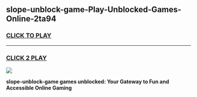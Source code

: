 
## slope-unblock-game-Play-Unblocked-Games-Online-2ta94
<h3>
<a href="https://premium76.site?title=slope-unblock-game&ref=25A">CLICK TO PLAY</a></h3>
<hr>

<h3>
<a href="https://premium76.site?title=slope-unblock-game&ref=25A">CLICK 2 PLAY</a>
  
</h3>

<a href="https://premium76.site?title=slope-unblock-game&ref=25A"><img src="https://clearcache.store/games.png"></a>


**slope-unblock-game games unblocked: Your Gateway to Fun and Accessible Online Gaming**
